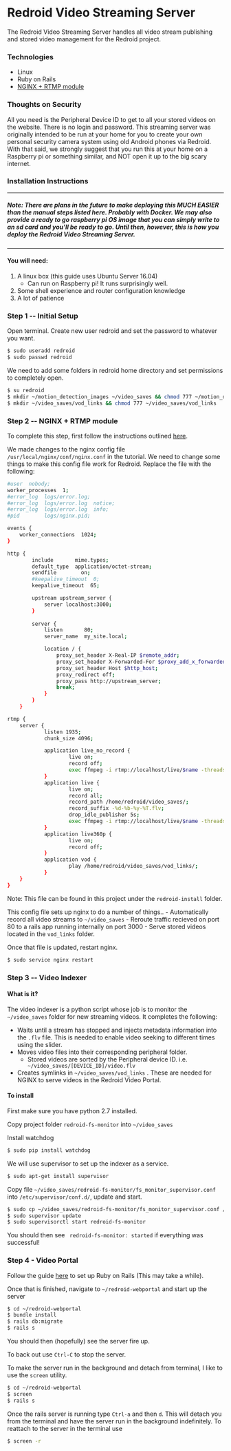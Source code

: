 # Redroid Video Streaming Server

The Redroid Video Streaming Server handles all video stream publishing and stored video management for the Redroid project.

### Technologies

  - Linux
  - Ruby on Rails
  - [NGINX + RTMP module](https://github.com/arut/nginx-rtmp-module)

### Thoughts on Security
All you need is the Peripheral Device ID to get to all your stored videos on the website. There is no login and password. This streaming server was originally intended to be run at your home for you to create your own personal security camera system using old Android phones via Redroid. With that said, we strongly suggest that you run this at your home on a Raspberry pi or something similar, and NOT open it up to the big scary internet.
  
### Installation Instructions
----
##### Note: There are plans in the future to make deploying this MUCH EASIER than the manual steps listed here. Probably with Docker. We may also provide a ready to go raspberry pi OS image that you can simply write to an sd card and you'll be ready to go. Until then, however, this is how you deploy the Redroid Video Streaming Server.
-----

#### You will need:
1. A linux box (this guide uses Ubuntu Server 16.04)
    - Can run on Raspberry pi! It runs surprisingly well. 
2. Some shell experience and router configuration knowledge
3. A lot of patience

### Step 1 -- Initial Setup
 Open terminal.
 Create new user redroid and set the password to whatever you want.
 ```sh 
 $ sudo useradd redroid
 $ sudo passwd redroid
 ```
 We need to add some folders in redroid home directory and set permissions to completely open.
 
 ```sh
 $ su redroid
 $ mkdir ~/motion_detection_images ~/video_saves && chmod 777 ~/motion_detection_images ~/video_saves
 $ mkdir ~/video_saves/vod_links && chmod 777 ~/video_saves/vod_links
 ```
 
 ### Step 2 --  NGINX + RTMP module
To complete this step, first follow the instructions outlined [here](https://www.vultr.com/docs/setup-nginx-rtmp-on-ubuntu-14-04).

We made changes to the nginx config file ``` /usr/local/nginx/conf/nginx.conf ``` in the tutorial. We need to change some things to make this config file work for Redroid. Replace the file with the following:

```sh
#user  nobody;
worker_processes  1;
#error_log  logs/error.log;
#error_log  logs/error.log  notice;
#error_log  logs/error.log  info;
#pid        logs/nginx.pid;

events {
    worker_connections  1024;
}

http {
        include       mime.types;
        default_type  application/octet-stream;
        sendfile        on;
        #keepalive_timeout  0;
        keepalive_timeout  65;

        upstream upstream_server {
            server localhost:3000;
        }
        
        server {
            listen       80;
            server_name  my_site.local;

            location / {
                proxy_set_header X-Real-IP $remote_addr;
                proxy_set_header X-Forwarded-For $proxy_add_x_forwarded_for;
                proxy_set_header Host $http_host;
                proxy_redirect off;
                proxy_pass http://upstream_server;
                break;
            }
        }
    }

rtmp {
    server {
            listen 1935;
            chunk_size 4096;

            application live_no_record {
                    live on;
                    record off;
                    exec ffmpeg -i rtmp://localhost/live/$name -threads 1 -c:v libx264 -profile:v baseline -b:v 350K -s 640x360 -f flv -c:a aac -ac 1 -strict -2 -b:a 56k rtmp://localhost/live360p/$name;
            }
            application live {
                    live on;
                    record all;
                    record_path /home/redroid/video_saves/;
                    record_suffix -%d-%b-%y-%T.flv;
                    drop_idle_publisher 5s;
                    exec ffmpeg -i rtmp://localhost/live/$name -threads 1 -c:v libx264 -profile:v baseline -b:v 350K -s 640x360 -f flv -c:a aac -ac 1 -strict -2 -b:a 56k rtmp://localhost/live360p/$name;
            }
            application live360p {
                    live on;
                    record off;
            }
            application vod {
                    play /home/redroid/video_saves/vod_links/;
            }
    }
}
```
Note: This file can be found in this project under the ```redroid-install``` folder.

This config file sets up nginx to do a number of things..
    - Automatically record all video streams to ```~/video_saves```
    - Reroute traffic recieved on port 80 to a rails app running internally on port 3000
    - Serve stored videos located in the ```vod_links``` folder.

Once that file is updated, restart nginx.
```sh
$ sudo service nginx restart
```
### Step 3 -- Video Indexer
#### What is it?
The video indexer is a python script whose job is to monitor the ```~/video_saves``` folder for new streaming videos. It completes the following:
  - Waits until a stream has stopped and injects metadata information into the ```.flv``` file. This is needed to enable video seeking to different times using the slider.
  - Moves video files into their corresponding peripheral folder.
    - Stored videos are sorted by the Peripheral device ID. i.e. ``` ~/video_saves/[DEVICE_ID]/video.flv```
- Creates symlinks in ```~/video_saves/vod_links``` . These are needed for NGINX to serve videos in the Redroid Video Portal.

#### To install
First make sure you have python 2.7 installed. 

Copy project folder ```redroid-fs-monitor``` into ```~/video_saves```

Install watchdog
```sh
$ sudo pip install watchdog
```

We will use supervisor to set up the indexer as a service.

```sh
$ sudo apt-get install supervisor
```

Copy file ```~/video_saves/redroid-fs-monitor/fs_monitor_supervisor.conf``` into ```/etc/supervisor/conf.d/```, update and start.

```sh
$ sudo cp ~/video_saves/redroid-fs-monitor/fs_monitor_supervisor.conf /etc/supervisor/conf.d/
$ sudo supervisor update
$ sudo supervisorctl start redroid-fs-monitor
```

You should then see ``` redroid-fs-monitor: started``` if everything was successful!


 ### Step 4 - Video Portal
 
 Follow the guide [here](https://gorails.com/setup/ubuntu/16.10 ) to set up Ruby on Rails (This may take a while).
 
 Once that is finished, navigate to ```~/redroid-webportal``` and start up the server
 
 ```sh
 $ cd ~/redroid-webportal
 $ bundle install
 $ rails db:migrate
 $ rails s
```
You should then (hopefully) see the server fire up. 

To back out use ``` Ctrl-C ``` to stop the server.

To make the server run in the background and detach from terminal, I like to use the ```screen``` utility.

```sh
$ cd ~/redroid-webportal
$ screen
$ rails s
```

Once the rails server is running type ```Ctrl-a``` and then ```d```. This will detach you from the terminal and have the server run in the background indefinitely. To reattach to the server in the terminal use

```sh
$ screen -r
```